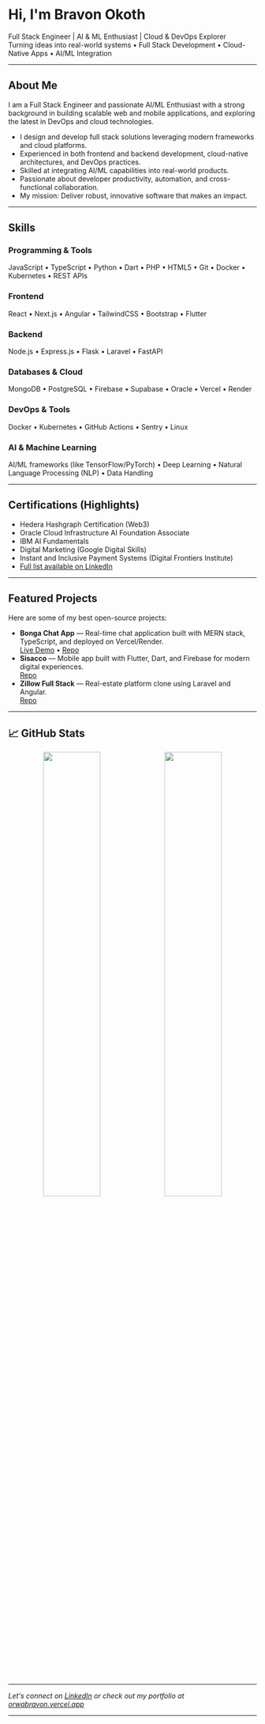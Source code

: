 # Hi, I'm Bravon Okoth  
Full Stack Engineer | AI & ML Enthusiast | Cloud & DevOps Explorer  
Turning ideas into real-world systems • Full Stack Development • Cloud-Native Apps • AI/ML Integration

---

## About Me

I am a Full Stack Engineer and passionate AI/ML Enthusiast with a strong background in building scalable web and mobile applications, and exploring the latest in DevOps and cloud technologies.

- I design and develop full stack solutions leveraging modern frameworks and cloud platforms.
- Experienced in both frontend and backend development, cloud-native architectures, and DevOps practices.
- Skilled at integrating AI/ML capabilities into real-world products.
- Passionate about developer productivity, automation, and cross-functional collaboration.
- My mission: Deliver robust, innovative software that makes an impact.

---

## Skills

### Programming & Tools
JavaScript • TypeScript • Python • Dart • PHP • HTML5 • Git • Docker • Kubernetes • REST APIs

### Frontend
React • Next.js • Angular • TailwindCSS • Bootstrap • Flutter

### Backend
Node.js • Express.js • Flask • Laravel • FastAPI

### Databases & Cloud
MongoDB • PostgreSQL • Firebase • Supabase • Oracle • Vercel • Render

### DevOps & Tools
Docker • Kubernetes • GitHub Actions • Sentry • Linux

### AI & Machine Learning
AI/ML frameworks (like TensorFlow/PyTorch) • Deep Learning • Natural Language Processing (NLP) • Data Handling

---

## Certifications (Highlights)
- Hedera Hashgraph Certification (Web3)
- Oracle Cloud Infrastructure AI Foundation Associate
- IBM AI Fundamentals
- Digital Marketing (Google Digital Skills)
- Instant and Inclusive Payment Systems (Digital Frontiers Institute)
- [Full list available on LinkedIn](https://www.linkedin.com/in/bravonokoth)

---

## Featured Projects

Here are some of my best open-source projects:

- **Bonga Chat App** — Real-time chat application built with MERN stack, TypeScript, and deployed on Vercel/Render.  
  [Live Demo](https://week-7-devops-deployment-assignment-two-mu.vercel.app/) • [Repo](https://github.com/bravonokoth/week-7-devops-deployment-assignment-bravonokoth)
- **Sisacco** — Mobile app built with Flutter, Dart, and Firebase for modern digital experiences.  
  [Repo](https://github.com/bravonokoth/sisacco)
- **Zillow Full Stack** — Real-estate platform clone using Laravel and Angular.  
  [Repo](https://github.com/JAPHETHNYARANGA/Zillow)

---

## 📈 GitHub Stats
<div align="center">
  <img src="https://github-readme-stats.vercel.app/api?username=bravonokoth&show_icons=true&theme=radical" width="48%" />
  <img src="https://streak-stats.demolab.com/?user=bravonokoth&theme=radical" width="48%" />
</div>

---

*Let's connect on [LinkedIn](https://www.linkedin.com/in/bravonokoth) or check out my portfolio at [orwabravon.vercel.app](https://orwabravon.vercel.app)*

---
